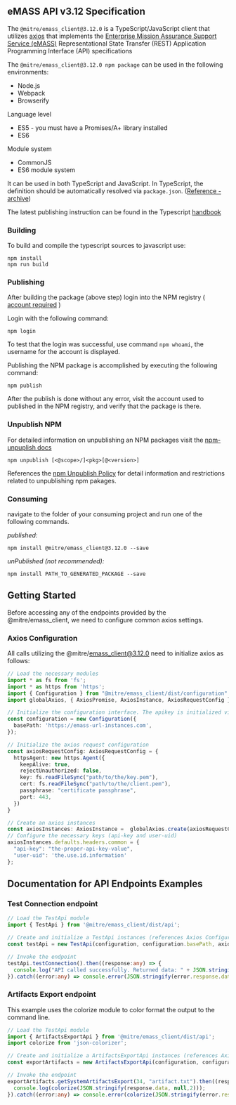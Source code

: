 ## eMASS API v3.12 Specification

The `@mitre/emass_client@3.12.0` is a TypeScript/JavaScript client that utilizes [axios](https://github.com/axios/axios)
that implements the [Enterprise Mission Assurance Support Service (eMASS)](https://disa.mil/~/media/Files/DISA/Fact-Sheets/eMASS.pdf)
Representational State Transfer (REST) Application Programming Interface (API) specifications

The `@mitre/emass_client@3.12.0 npm package` can be used in the following environments:
* Node.js
* Webpack
* Browserify

Language level
* ES5 - you must have a Promises/A+ library installed
* ES6

Module system
* CommonJS
* ES6 module system

It can be used in both TypeScript and JavaScript. In TypeScript, the definition should be automatically resolved via `package.json`. ([Reference - archive](https://web.archive.org/web/20160412204540/https://www.typescriptlang.org/docs/handbook/typings-for-npm-packages.html))

The latest publishing instruction can be found in the Typescript [handbook](https://www.typescriptlang.org/docs/handbook/declaration-files/publishing.html) 

### Building

To build and compile the typescript sources to javascript use:
```
npm install
npm run build
```

### Publishing
After building the package (above step) login into the NPM registry ( [account required](https://www.npmjs.com/signup) ) 

Login with the following command:
```
npm login
``` 

To test that the login was successful, use command ```npm whoami```, the  username for the account is displayed.

Publishing the NPM package is accomplished by executing the following command:
```
npm publish
```

After the publish is done without any error, visit the account used to published in the NPM registry, and verify that the package is there.

### Unpublish NPM
For detailed information on unpublishing an NPM packages visit the [npm-unpuplish docs](https://docs.npmjs.com/cli/v8/commands/npm-unpublish)

```
npm unpublish [<@scope>/]<pkg>[@<version>]
```
References the [npm Unpublish Policy](https://docs.npmjs.com/policies/unpublish) for detail information and restrictions related to unpublishing npm pakages.

### Consuming

navigate to the folder of your consuming project and run one of the following commands.

_published:_

```
npm install @mitre/emass_client@3.12.0 --save
```

_unPublished (not recommended):_

```
npm install PATH_TO_GENERATED_PACKAGE --save
```

## Getting Started
Before accessing any of the endpoints provided by the @mitre/emass_client, we need to configure common axios settings.

### Axios Configuration
All calls utilizing the @mitre/emass_client@3.12.0 need to initialize axios as follows:

```typescript
// Load the necessary modules
import * as fs from 'fs';
import * as https from 'https';
import { Configuration } from "@mitre/emass_client/dist/configuration"
import globalAxios, { AxiosPromise, AxiosInstance, AxiosRequestConfig } from '@mitre/emass_client/node_modules/axios';

// Initialize the configuration interface. The apikey is initialized via axios default headers.
const configuration = new Configuration({
  basePath: 'https://emass-url-instances.com',
});

// Initialize the axios request configuration
const axiosRequestConfig: AxiosRequestConfig = {
  httpsAgent: new https.Agent({
    keepAlive: true,
    rejectUnauthorized: false,
    key: fs.readFileSync("path/to/the/key.pem"),
    cert: fs.readFileSync("path/to/the/client.pem"),
    passphrase: "certificate passphrase",
    port: 443,
  })
}

// Create an axios instances
const axiosInstances: AxiosInstance =  globalAxios.create(axiosRequestConfig);
// Configure the necessary keys (api-key and user-uid)
axiosInstances.defaults.headers.common = {
  "api-key": "the-proper-api-key-value",
  "user-uid": 'the.use.id.information'
};

```
## Documentation for API Endpoints Examples
### Test Connection endpoint
```typescript
// Load the TestApi module
import { TestApi } from '@mitre/emass_client/dist/api';

// Create and initialize a TestApi instances (references Axios Configuration for proper parameters configurations)
const testApi = new TestApi(configuration, configuration.basePath, axiosInstances);

// Invoke the endpoint 
testApi.testConnection().then((response:any) => {
  console.log("API called successfully. Returned data: " + JSON.stringify(response.data, null,2));
}).catch((error:any) => console.error(JSON.stringify(error.response.data,null,2)));

```
### Artifacts Export endpoint
This example uses the colorize module to color format the output to the command line.
```typescript
// Load the TestApi module
import { ArtifactsExportApi } from '@mitre/emass_client/dist/api';
import colorize from 'json-colorizer';

// Create and initialize a ArtifactsExportApi instances (references Axios Configuration for proper parameters configurations)
const exportArtifacts = new ArtifactsExportApi(configuration, configuration.basePath, axiosInstances);

// Invoke the endpoint 
exportArtifacts.getSystemArtifactsExport(34, "artifact.txt").then((response:any) => {
  console.log(colorize(JSON.stringify(response.data, null,2)));
}).catch((error:any) => console.error(colorize(JSON.stringify(error.response.data,null,2))));

```
